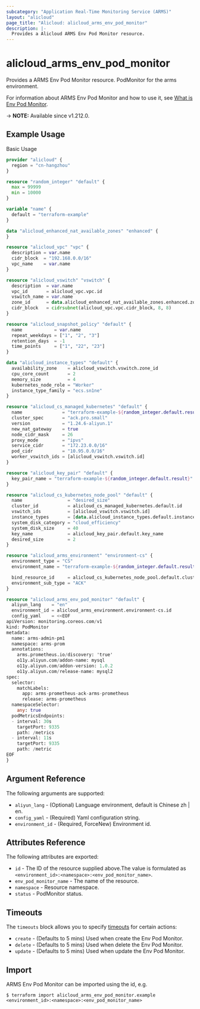 ```yaml
---
subcategory: "Application Real-Time Monitoring Service (ARMS)"
layout: "alicloud"
page_title: "Alicloud: alicloud_arms_env_pod_monitor"
description: |-
  Provides a Alicloud ARMS Env Pod Monitor resource.
---
```


# alicloud_arms_env_pod_monitor

Provides a ARMS Env Pod Monitor resource. PodMonitor for the arms environment.

For information about ARMS Env Pod Monitor and how to use it, see [What is Env Pod Monitor](https://www.alibabacloud.com/help/en/arms/developer-reference/api-arms-2019-08-08-createenvpodmonitor).

-> **NOTE:** Available since v1.212.0.

## Example Usage

Basic Usage

```terraform
provider "alicloud" {
  region = "cn-hangzhou"
}

resource "random_integer" "default" {
  max = 99999
  min = 10000
}

variable "name" {
  default = "terraform-example"
}

data "alicloud_enhanced_nat_available_zones" "enhanced" {
}

resource "alicloud_vpc" "vpc" {
  description = var.name
  cidr_block  = "192.168.0.0/16"
  vpc_name    = var.name
}

resource "alicloud_vswitch" "vswitch" {
  description  = var.name
  vpc_id       = alicloud_vpc.vpc.id
  vswitch_name = var.name
  zone_id      = data.alicloud_enhanced_nat_available_zones.enhanced.zones.0.zone_id
  cidr_block   = cidrsubnet(alicloud_vpc.vpc.cidr_block, 8, 8)
}

resource "alicloud_snapshot_policy" "default" {
  name            = var.name
  repeat_weekdays = ["1", "2", "3"]
  retention_days  = -1
  time_points     = ["1", "22", "23"]
}

data "alicloud_instance_types" "default" {
  availability_zone    = alicloud_vswitch.vswitch.zone_id
  cpu_core_count       = 2
  memory_size          = 4
  kubernetes_node_role = "Worker"
  instance_type_family = "ecs.sn1ne"
}

resource "alicloud_cs_managed_kubernetes" "default" {
  name               = "terraform-example-${random_integer.default.result}"
  cluster_spec       = "ack.pro.small"
  version            = "1.24.6-aliyun.1"
  new_nat_gateway    = true
  node_cidr_mask     = 26
  proxy_mode         = "ipvs"
  service_cidr       = "172.23.0.0/16"
  pod_cidr           = "10.95.0.0/16"
  worker_vswitch_ids = [alicloud_vswitch.vswitch.id]
}

resource "alicloud_key_pair" "default" {
  key_pair_name = "terraform-example-${random_integer.default.result}"
}

resource "alicloud_cs_kubernetes_node_pool" "default" {
  name                 = "desired_size"
  cluster_id           = alicloud_cs_managed_kubernetes.default.id
  vswitch_ids          = [alicloud_vswitch.vswitch.id]
  instance_types       = [data.alicloud_instance_types.default.instance_types.0.id]
  system_disk_category = "cloud_efficiency"
  system_disk_size     = 40
  key_name             = alicloud_key_pair.default.key_name
  desired_size         = 2
}

resource "alicloud_arms_environment" "environment-cs" {
  environment_type = "CS"
  environment_name = "terraform-example-${random_integer.default.result}"

  bind_resource_id     = alicloud_cs_kubernetes_node_pool.default.cluster_id
  environment_sub_type = "ACK"
}

resource "alicloud_arms_env_pod_monitor" "default" {
  aliyun_lang    = "en"
  environment_id = alicloud_arms_environment.environment-cs.id
  config_yaml    = <<EOF
apiVersion: monitoring.coreos.com/v1
kind: PodMonitor
metadata:
  name: arms-admin-pm1
  namespace: arms-prom
  annotations:
    arms.prometheus.io/discovery: 'true'
    o11y.aliyun.com/addon-name: mysql
    o11y.aliyun.com/addon-version: 1.0.2
    o11y.aliyun.com/release-name: mysql2
spec:
  selector:
    matchLabels:
      app: arms-prometheus-ack-arms-prometheus
      release: arms-prometheus
  namespaceSelector:
    any: true    
  podMetricsEndpoints:
  - interval: 30s
    targetPort: 9335
    path: /metrics
  - interval: 11s
    targetPort: 9335
    path: /metric
EOF
}
```

## Argument Reference

The following arguments are supported:
* `aliyun_lang` - (Optional) Language environment, default is Chinese zh | en.
* `config_yaml` - (Required) Yaml configuration string.
* `environment_id` - (Required, ForceNew) Environment id.

## Attributes Reference

The following attributes are exported:
* `id` - The ID of the resource supplied above.The value is formulated as `<environment_id>:<namespace>:<env_pod_monitor_name>`.
* `env_pod_monitor_name` - The name of the resource.
* `namespace` - Resource namespace.
* `status` - PodMonitor status.

## Timeouts

The `timeouts` block allows you to specify [timeouts](https://www.terraform.io/docs/configuration-0-11/resources.html#timeouts) for certain actions:
* `create` - (Defaults to 5 mins) Used when create the Env Pod Monitor.
* `delete` - (Defaults to 5 mins) Used when delete the Env Pod Monitor.
* `update` - (Defaults to 5 mins) Used when update the Env Pod Monitor.

## Import

ARMS Env Pod Monitor can be imported using the id, e.g.

```shell
$ terraform import alicloud_arms_env_pod_monitor.example <environment_id>:<namespace>:<env_pod_monitor_name>
```